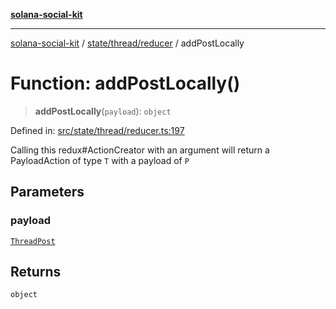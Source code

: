 [**solana-social-kit**](../../../../README.md)

***

[solana-social-kit](../../../../README.md) / [state/thread/reducer](../README.md) / addPostLocally

# Function: addPostLocally()

> **addPostLocally**(`payload`): `object`

Defined in: [src/state/thread/reducer.ts:197](https://github.com/SendArcade/solana-social-starter/blob/98f94bb63d3814df24512365f6ae706d273e698f/src/state/thread/reducer.ts#L197)

Calling this redux#ActionCreator with an argument will
return a PayloadAction of type `T` with a payload of `P`

## Parameters

### payload

[`ThreadPost`](../../../../components/thread/thread.types/interfaces/ThreadPost.md)

## Returns

`object`
